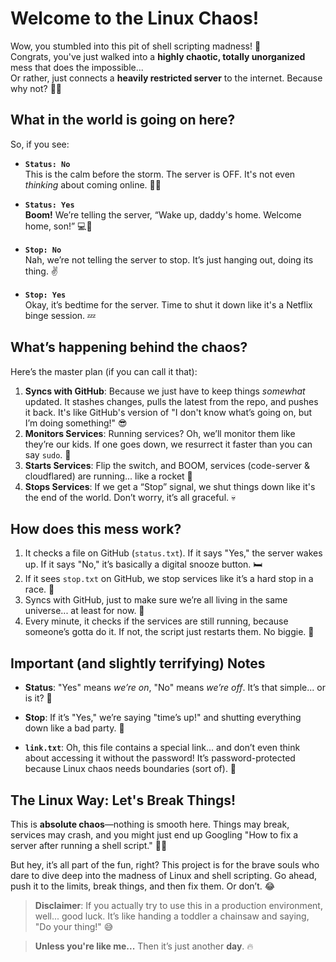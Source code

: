 # Welcome to the Linux Chaos!

Wow, you stumbled into this pit of shell scripting madness! 🤯  
Congrats, you've just walked into a **highly chaotic, totally unorganized** mess that does the impossible...  
Or rather, just connects a **heavily restricted server** to the internet. Because why not? 🤷‍♂️

## What in the world is going on here?

So, if you see:
- **`Status: No`**  
  This is the calm before the storm. The server is OFF. It's not even *thinking* about coming online. 🙅‍♂️

- **`Status: Yes`**  
  **Boom!** We’re telling the server, “Wake up, daddy's home. Welcome home, son!” 💻🎉

- **`Stop: No`**  
  Nah, we’re not telling the server to stop. It’s just hanging out, doing its thing. ✌️

- **`Stop: Yes`**  
  Okay, it’s bedtime for the server. Time to shut it down like it's a Netflix binge session. 💤

## What’s happening behind the chaos?

Here’s the master plan (if you can call it that):
1. **Syncs with GitHub**: Because we just have to keep things *somewhat* updated. It stashes changes, pulls the latest from the repo, and pushes it back. It's like GitHub's version of "I don't know what’s going on, but I’m doing something!" 😎
2. **Monitors Services**: Running services? Oh, we’ll monitor them like they’re our kids. If one goes down, we resurrect it faster than you can say `sudo`. 🔄
3. **Starts Services**: Flip the switch, and BOOM, services (code-server & cloudflared) are running... like a rocket 🚀
4. **Stops Services**: If we get a “Stop” signal, we shut things down like it's the end of the world. Don’t worry, it’s all graceful. 💀

## How does this mess work?

1. It checks a file on GitHub (`status.txt`). If it says "Yes," the server wakes up. If it says "No," it’s basically a digital snooze button. 🛏️
2. If it sees `stop.txt` on GitHub, we stop services like it’s a hard stop in a race. 🚫
3. Syncs with GitHub, just to make sure we’re all living in the same universe... at least for now. 🌌
4. Every minute, it checks if the services are still running, because someone’s gotta do it. If not, the script just restarts them. No biggie. 🔄

## Important (and slightly terrifying) Notes

- **Status**: "Yes" means *we’re on*, "No" means *we’re off*. It’s that simple... or is it? 🤔
- **Stop**: If it’s "Yes," we’re saying "time’s up!" and shutting everything down like a bad party. 🛑

- **`link.txt`**: Oh, this file contains a special link... and don’t even think about accessing it without the password! It’s password-protected because Linux chaos needs boundaries (sort of). 🔐

## The Linux Way: Let's Break Things!

This is **absolute chaos**—nothing is smooth here. Things may break, services may crash, and you might just end up Googling "How to fix a server after running a shell script." 🤷‍♂️

But hey, it’s all part of the fun, right? This project is for the brave souls who dare to dive deep into the madness of Linux and shell scripting. Go ahead, push it to the limits, break things, and then fix them. Or don’t. 😂

> **Disclaimer**: If you actually try to use this in a production environment, well... good luck. It’s like handing a toddler a chainsaw and saying, "Do your thing!" 😅

> **Unless you're like me...** Then it’s just another **day**. 🔥
